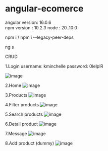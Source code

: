 # angular-ecomerce

angular version: 16.0.6  
npm version : 10.2.3
node : 20..10.0

npm i / npm i --legacy-peer-deps

ng s 

CRUD

1.Login
 username: kminchelle
 password: 0lelplR

 ![image](https://github.com/raisulkhairi/angular-ecomerce/assets/83000114/4e34ae48-f3c9-43e0-90d7-b5cd287a0a12)

2.Home
![image](https://github.com/raisulkhairi/angular-ecomerce/assets/83000114/78a4ce8a-4d72-4f2a-b3b2-37331816f3db)

3.Products 
![image](https://github.com/raisulkhairi/angular-ecomerce/assets/83000114/740a0ad8-9cc7-4750-82e8-9260fb5b6b7f)

4.Filter products
![image](https://github.com/raisulkhairi/angular-ecomerce/assets/83000114/799d3cb8-6dfd-4b04-a13f-9ae1f1ddecb1)

5.Search products
![image](https://github.com/raisulkhairi/angular-ecomerce/assets/83000114/0ffc5545-265c-48aa-8a0d-ccddb2310b6b)

6.Detail product
![image](https://github.com/raisulkhairi/angular-ecomerce/assets/83000114/d15081fc-b41c-44a9-889c-e4db298b69dc)

7.Message 
![image](https://github.com/raisulkhairi/angular-ecomerce/assets/83000114/4c708fb0-28a8-4422-81c6-1fbd725cefc1)

8.Add product (dummy)
![image](https://github.com/raisulkhairi/angular-ecomerce/assets/83000114/a1f0c32a-f245-432f-ae22-5906eaa6a035)

